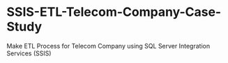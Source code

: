 # SSIS-ETL-Telecom-Company-Case-Study
Make ETL Process for Telecom Company using SQL Server Integration Services (SSIS)

